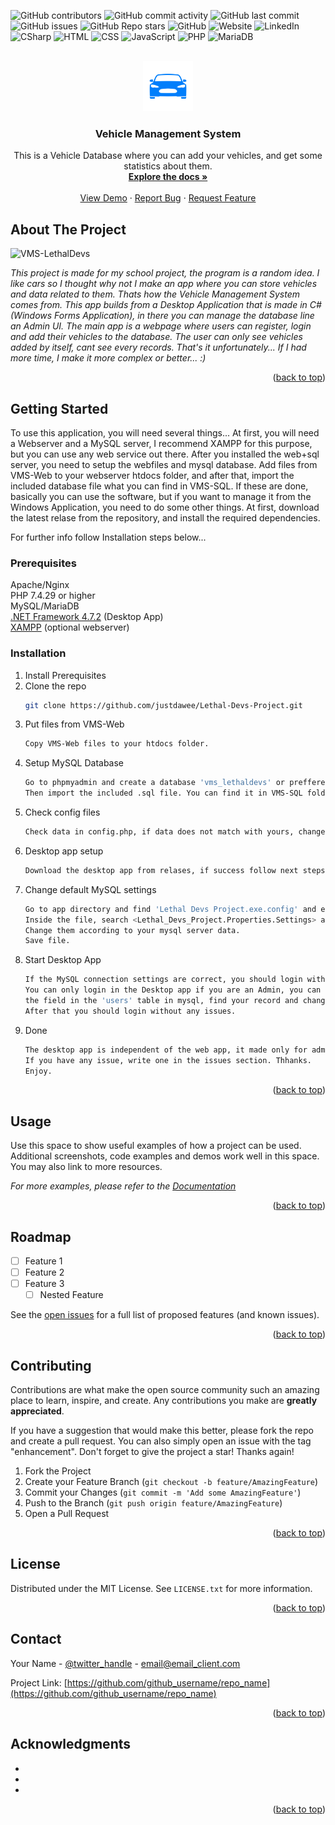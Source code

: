 <div id="top"></div>

![GitHub contributors](https://img.shields.io/github/contributors-anon/justdawee/Lethal-Devs-Project?style=for-the-badge)
![GitHub commit activity](https://img.shields.io/github/commit-activity/m/justdawee/Lethal-Devs-Project?style=for-the-badge)
![GitHub last commit](https://img.shields.io/github/last-commit/JustDawee/Lethal-Devs-Project?style=for-the-badge)
![GitHub issues](https://img.shields.io/github/issues/justdawee/Lethal-Devs-Project?style=for-the-badge)
![GitHub Repo stars](https://img.shields.io/github/stars/justdawee/Lethal-Devs-Project?style=for-the-badge)
![GitHub](https://img.shields.io/github/license/justdawee/Lethal-Devs-Project?style=for-the-badge)
![Website](https://img.shields.io/website?down_color=lightgrey&down_message=offline&style=for-the-badge&up_color=green&up_message=online&url=http%3A%2F%2Fjustdawee.com%2F)
![LinkedIn](https://img.shields.io/badge/LinkedIn-0077B5?style=for-the-badge&logo=linkedin&logoColor=white)
![CSharp](https://img.shields.io/badge/C%23-239120?style=for-the-badge&logo=c-sharp&logoColor=white)
![HTML](https://img.shields.io/badge/HTML5-E34F26?style=for-the-badge&logo=html5&logoColor=white)
![CSS](https://img.shields.io/badge/CSS3-1572B6?style=for-the-badge&logo=css3&logoColor=white)
![JavaScript](https://img.shields.io/badge/JavaScript-F7DF1E?style=for-the-badge&logo=javascript&logoColor=black)
![PHP](https://img.shields.io/badge/PHP-777BB4?style=for-the-badge&logo=php&logoColor=white)
![MariaDB](https://img.shields.io/badge/MariaDB-003545?style=for-the-badge&logo=mariadb&logoColor=white)

<br />
<div align="center">
  <a href="https://github.com/justdawee/Lethal-Devs-Project">
    <img src="VMS-Admin/Lethal Devs Project/Resources/caricon.png" alt="Logo" width="80" height="80">
  </a>

<h3 align="center">Vehicle Management System</h3>

  <p align="center">
    This is a Vehicle Database where you can add your vehicles, and get some statistics about them.
    <br />
    <a href="https://github.com/justdawee/Lethal-Devs-Project/Docs/Dokumentacio.pdf"><strong>Explore the docs »</strong></a>
    <br />
    <br />
    <a href="https://github.com/justdawee/Lethal-Devs-Project">View Demo</a>
    ·
    <a href="https://github.com/justdawee/Lethal-Devs-Project/issues">Report Bug</a>
    ·
    <a href="https://github.com/justdawee/Lethal-Devs-Project/issues">Request Feature</a>
  </p>
</div>


## About The Project

![VMS-LethalDevs](https://i.imgur.com/0EbdBVN.png)

<i>This project is made for my school project, the program is a random idea. I like cars so I thought why not I make an app where you can store vehicles and data related to them. Thats how the Vehicle Management System comes from. This app builds from a Desktop Application that is made in C# (Windows Forms Application), in there you can manage the database line an Admin UI. The main app is a webpage where users can register, login and add their vehicles to the database. The user can only see vehicles added by itself, cant see every records. That's it unfortunately... If I had more time, I make it more complex or better... :) </i>

<p align="right">(<a href="#top">back to top</a>)</p>

<!-- GETTING STARTED -->
## Getting Started

To use this application, you will need several things...
At first, you will need a Webserver and a MySQL server, I recommend XAMPP for this purpose, but you can use any web service out there.
After you installed the web+sql server, you need to setup the webfiles and mysql database.
Add files from VMS-Web to your webserver htdocs folder, and after that, import the included database file what you can find in VMS-SQL.
If these are done, basically you can use the software, but if you want to manage it from the Windows Application, you need to do some other things.
At first, download the latest relase from the repository, and install the required dependencies.

For further info follow Installation steps below...

### Prerequisites

Apache/Nginx <br>
PHP 7.4.29 or higher <br>
MySQL/MariaDB <br>
<a href="https://dotnet.microsoft.com/en-us/download/dotnet-framework/net472">.NET Framework 4.7.2</a> (Desktop App)<br>
<a href="https://www.apachefriends.org/hu/download.html">XAMPP</a> (optional webserver)<br>

### Installation

1. Install Prerequisites
2. Clone the repo
   ```sh
   git clone https://github.com/justdawee/Lethal-Devs-Project.git
   ```
3. Put files from VMS-Web
   ```sh
   Copy VMS-Web files to your htdocs folder.
   ```
4. Setup MySQL Database
   ```sh
   Go to phpmyadmin and create a database 'vms_lethaldevs' or preffered name.
   Then import the included .sql file. You can find it in VMS-SQL folder.
   ```
5. Check config files
   ```sh
   Check data in config.php, if data does not match with yours, change it.
   ```
6. Desktop app setup
   ```sh
   Download the desktop app from relases, if success follow next steps.
   ```
7. Change default MySQL settings
   ```sh
   Go to app directory and find 'Lethal Devs Project.exe.config' and edit it with text editor.
   Inside the file, search <Lethal_Devs_Project.Properties.Settings> and below that line, you will find the default MySQL settings.
   Change them according to your mysql server data.
   Save file.
   ```
8. Start Desktop App
   ```sh
   If the MySQL connection settings are correct, you should login with your account.
   You can only login in the Desktop app if you are an Admin, you can make yourself admin by changing
   the field in the 'users' table in mysql, find your record and change 'admin' entry from 0 to 1.
   After that you should login without any issues.
   ```
9. Done
   ```sh
   The desktop app is independent of the web app, it made only for admin purpose.
   If you have any issue, write one in the issues section. Thhanks.
   Enjoy.
   ```
<p align="right">(<a href="#top">back to top</a>)</p>



<!-- USAGE EXAMPLES -->
## Usage

Use this space to show useful examples of how a project can be used. Additional screenshots, code examples and demos work well in this space. You may also link to more resources.

_For more examples, please refer to the [Documentation](https://example.com)_

<p align="right">(<a href="#top">back to top</a>)</p>



<!-- ROADMAP -->
## Roadmap

- [ ] Feature 1
- [ ] Feature 2
- [ ] Feature 3
    - [ ] Nested Feature

See the [open issues](https://github.com/github_username/repo_name/issues) for a full list of proposed features (and known issues).

<p align="right">(<a href="#top">back to top</a>)</p>



<!-- CONTRIBUTING -->
## Contributing

Contributions are what make the open source community such an amazing place to learn, inspire, and create. Any contributions you make are **greatly appreciated**.

If you have a suggestion that would make this better, please fork the repo and create a pull request. You can also simply open an issue with the tag "enhancement".
Don't forget to give the project a star! Thanks again!

1. Fork the Project
2. Create your Feature Branch (`git checkout -b feature/AmazingFeature`)
3. Commit your Changes (`git commit -m 'Add some AmazingFeature'`)
4. Push to the Branch (`git push origin feature/AmazingFeature`)
5. Open a Pull Request

<p align="right">(<a href="#top">back to top</a>)</p>



<!-- LICENSE -->
## License

Distributed under the MIT License. See `LICENSE.txt` for more information.

<p align="right">(<a href="#top">back to top</a>)</p>



<!-- CONTACT -->
## Contact

Your Name - [@twitter_handle](https://twitter.com/twitter_handle) - email@email_client.com

Project Link: [https://github.com/github_username/repo_name](https://github.com/github_username/repo_name)

<p align="right">(<a href="#top">back to top</a>)</p>



<!-- ACKNOWLEDGMENTS -->
## Acknowledgments

* []()
* []()
* []()

<p align="right">(<a href="#top">back to top</a>)</p>



<!-- MARKDOWN LINKS & IMAGES -->
<!-- https://www.markdownguide.org/basic-syntax/#reference-style-links -->
[contributors-shield]: https://img.shields.io/github/contributors/github_username/repo_name.svg?style=for-the-badge
[contributors-url]: https://github.com/github_username/repo_name/graphs/contributors
[forks-shield]: https://img.shields.io/github/forks/github_username/repo_name.svg?style=for-the-badge
[forks-url]: https://github.com/github_username/repo_name/network/members
[stars-shield]: https://img.shields.io/github/stars/github_username/repo_name.svg?style=for-the-badge
[stars-url]: https://github.com/github_username/repo_name/stargazers
[issues-shield]: https://img.shields.io/github/issues/github_username/repo_name.svg?style=for-the-badge
[issues-url]: https://github.com/github_username/repo_name/issues
[license-shield]: https://img.shields.io/github/license/github_username/repo_name.svg?style=for-the-badge
[license-url]: https://github.com/github_username/repo_name/blob/master/LICENSE.txt
[linkedin-shield]: https://img.shields.io/badge/-LinkedIn-black.svg?style=for-the-badge&logo=linkedin&colorB=555
[linkedin-url]: https://linkedin.com/in/linkedin_username
[product-screenshot]: images/screenshot.png
